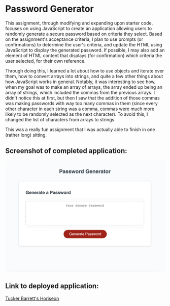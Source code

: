 # Password Generator

This assignment, through modifying and expanding upon starter code, focuses on using JavaScript to create an application allowing users to randomly generate a secure password based on criteria they select. Based on the assignment's acceptance criteria, I plan to use prompts (or confirmations) to determine the user's criteria, and update the HTML using JavaScript to display the generated password. If possible, I may also add an element of HTML content that displays (for confirmation) which criteria the user selected, for their own reference. 

Through doing this, I learned a lot about how to use objects and iterate over them, how to convert arrays into strings, and quite a few other things about how JavaScript works in general. Notably, it was interesting to see how, when my goal was to make an array of arrays, the array ended up being an array of strings, which included the commas from the previous arrays. I didn't notice this at first, but then I saw that the addition of those commas was making passwords with way too many commas in them (since every other character in each string was a comma, commas were much more likely to be randomly selected as the next character). To avoid this, I changed the list of characters from arrays to strings.

This was a really fun assignment that I was actually able to finish in one (rather long) sitting.

## Screenshot of completed application:
![Screenshot of Tucker's completed Password Generator](images/finished-password-generator.png "Tucker's completed Password Generator")

## Link to deployed application:
[Tucker Barrett's Horiseon](http://grinninbarrett.github.io/password-generator "Tucker's deployed password generator application")